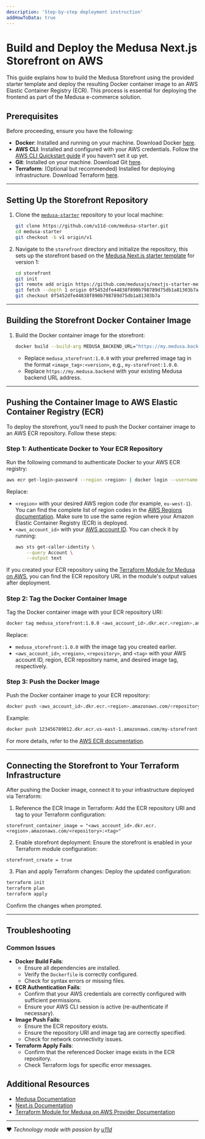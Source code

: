 ```yaml
---
description: 'Step-by-step deployment instruction'
addHowToData: true
---
```


# Build and Deploy the Medusa Next.js Storefront on AWS

This guide explains how to build the Medusa Storefront using the provided starter template and deploy the resulting Docker container image to an AWS Elastic Container Registry (ECR). This process is essential for deploying the frontend as part of the Medusa e-commerce solution.

## Prerequisites

Before proceeding, ensure you have the following:
- **Docker**: Installed and running on your machine. Download Docker [here](https://docs.docker.com/get-started/get-docker/).
- **AWS CLI**: Installed and configured with your AWS credentials. Follow the [AWS CLI Quickstart guide](https://docs.aws.amazon.com/cli/latest/userguide/getting-started-quickstart.html) if you haven’t set it up yet.
- **Git**: Installed on your machine. Download Git [here](https://git-scm.com/).
- **Terraform**: (Optional but recommended) Installed for deploying infrastructure. Download Terraform [here](https://developer.hashicorp.com/terraform/tutorials/aws-get-started/install-cli).

---

## Setting Up the Storefront Repository

1. Clone the [`medusa-starter`](https://github.com/u11d-com/medusa-starter/tree/v1) repository to your local machine:
   ```bash
   git clone https://github.com/u11d-com/medusa-starter.git
   cd medusa-starter
   git checkout -b v1 origin/v1
   ```

2. Navigate to the `storefront` directory and initialize the repository, this sets up the storefront based on the [Medusa Next.js starter template](https://github.com/medusajs/nextjs-starter-medusa) for version 1:
   ```bash
   cd storefront
   git init
   git remote add origin https://github.com/medusajs/nextjs-starter-medusa.git
   git fetch --depth 1 origin 0f5452dfe44838f890b798789d75db1a81303b7a
   git checkout 0f5452dfe44838f890b798789d75db1a81303b7a
   ```


---

## Building the Storefront Docker Container Image

1. Build the Docker container image for the storefront:
   ```bash
   docker build --build-arg MEDUSA_BACKEND_URL="https://my.medusa.backend" -t medusa_storefront:1.0.0 .
   ```
   - Replace `medusa_storefront:1.0.0` with your preferred image tag in the format `<image_tag>:<version>`, e.g., `my-storefront:1.0.0`.
   - Replace `https://my.medusa.backend` with your existing Medusa backend URL address.

---

## Pushing the Container Image to AWS Elastic Container Registry (ECR)

To deploy the storefront, you’ll need to push the Docker container image to an AWS ECR repository. Follow these steps:

### Step 1: Authenticate Docker to Your ECR Repository
Run the following command to authenticate Docker to your AWS ECR registry:
```bash
aws ecr get-login-password --region <region> | docker login --username AWS --password-stdin <aws_account_id>.dkr.ecr.<region>.amazonaws.com
```
Replace:
- `<region>` with your desired AWS region code (for example, `eu-west-1`). You can find the complete list of region codes in the [AWS Regions documentation](https://docs.aws.amazon.com/AWSEC2/latest/UserGuide/using-regions-availability-zones.html#concepts-regions). Make sure to use the same region where your Amazon Elastic Container Registry (ECR) is deployed.
- `<aws_account_id>` with your [AWS account ID](https://docs.aws.amazon.com/accounts/latest/reference/manage-acct-identifiers.html#FindAccountId).
  You can check it by running:
  ```bash
  aws sts get-caller-identity \
      --query Account \
      --output text
  ```
If you created your ECR repository using the [Terraform Module for Medusa on AWS](https://registry.terraform.io/modules/u11d-com/medusajs/aws), you can find the ECR repository URL in the module's output values after deployment.


### Step 2: Tag the Docker Container Image
Tag the Docker container image with your ECR repository URI:
```bash
docker tag medusa_storefront:1.0.0 <aws_account_id>.dkr.ecr.<region>.amazonaws.com/<repository>:<tag>
```
Replace:
- `medusa_storefront:1.0.0` with the image tag you created earlier.
- `<aws_account_id>`, `<region>`, `<repository>`, and `<tag>` with your AWS account ID, region, ECR repository name, and desired image tag, respectively.

### Step 3: Push the Docker Image
Push the Docker container image to your ECR repository:
```bash
docker push <aws_account_id>.dkr.ecr.<region>.amazonaws.com/<repository>:<tag>
```

Example:
```bash
docker push 123456789012.dkr.ecr.us-east-1.amazonaws.com/my-storefront:1.0.0
```

For more details, refer to the [AWS ECR documentation](https://docs.aws.amazon.com/AmazonECR/latest/userguide/docker-push-ecr-image.html).

---

## Connecting the Storefront to Your Terraform Infrastructure

After pushing the Docker image, connect it to your infrastructure deployed via Terraform:
1. Reference the ECR Image in Terraform:
Add the ECR repository URI and tag to your Terraform configuration:
```hcl
storefront_container_image = "<aws_account_id>.dkr.ecr.<region>.amazonaws.com/<repository>:<tag>"
```

2. Enable storefront deployment:
Ensure the storefront is enabled in your Terraform module configuration:
```hcl
storefront_create = true
```

3. Plan and apply Terraform changes:
Deploy the updated configuration:
```bash
terraform init
terraform plan
terraform apply
```
Confirm the changes when prompted.

---

## Troubleshooting

### Common Issues
- **Docker Build Fails**:
  - Ensure all dependencies are installed.
  - Verify the `Dockerfile` is correctly configured.
  - Check for syntax errors or missing files.
- **ECR Authentication Fails**:
  - Confirm that your AWS credentials are correctly configured with sufficient permissions.
  - Ensure your AWS CLI session is active (re-authenticate if necessary).
- **Image Push Fails**:
  - Ensure the ECR repository exists.
  - Ensure the repository URI and image tag are correctly specified.
  - Check for network connectivity issues.
- **Terraform Apply Fails**:
  - Confirm that the referenced Docker image exists in the ECR repository.
  - Check Terraform logs for specific error messages.

## Additional Resources
- [Medusa Documentation](https://docs.medusajs.com/v1/)
- [Next.js Documentation](https://nextjs.org/)
- [Terraform Module for Medusa on AWS Provider Documentation](https://registry.terraform.io/modules/u11d-com/medusajs/aws)

---
:heart: _Technology made with passion by [u11d](https://u11d.com)_